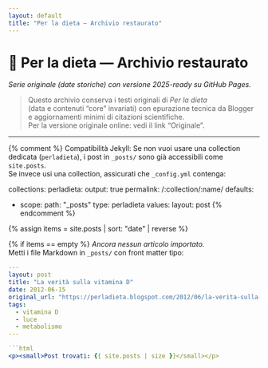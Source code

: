 ```yaml
---
layout: default
title: "Per la dieta — Archivio restaurato"
---
```


# 🥗 Per la dieta — Archivio restaurato
_Serie originale (date storiche) con versione 2025-ready su GitHub Pages._

> Questo archivio conserva i testi originali di *Per la dieta*  
> (data e contenuti “core” invariati) con epurazione tecnica da Blogger  
> e aggiornamenti minimi di citazioni scientifiche.  
> Per la versione originale online: vedi il link “Originale”.

---

{% comment %}
Compatibilità Jekyll:
Se non vuoi usare una collection dedicata (`perladieta`), i post in `_posts/` sono
già accessibili come `site.posts`.  
Se invece usi una collection, assicurati che `_config.yml` contenga:

collections:
  perladieta:
    output: true
    permalink: /:collection/:name/
defaults:
  - scope:
      path: "_posts"
      type: perladieta
    values:
      layout: post
{% endcomment %}

{% assign items = site.posts | sort: "date" | reverse %}

{% if items == empty %}
_Ancora nessun articolo importato._  
Metti i file Markdown in `_posts/` con front matter tipo:
```yaml
---
layout: post
title: "La verità sulla vitamina D"
date: 2012-06-15
original_url: "https://perladieta.blogspot.com/2012/06/la-verita-sulla-vitamina-d.html"
tags:
  - vitamina D
  - luce
  - metabolismo
---

```html
<p><small>Post trovati: {{ site.posts | size }}</small></p>
